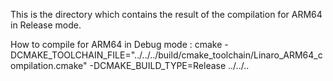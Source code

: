 This is the directory which contains the result of the compilation for ARM64 in Release mode.

How to compile for ARM64 in Debug mode : 
cmake -DCMAKE_TOOLCHAIN_FILE="../../../build/cmake_toolchain/Linaro_ARM64_compilation.cmake" -DCMAKE_BUILD_TYPE=Release ../../..
 
